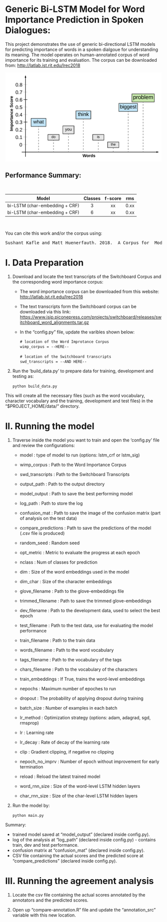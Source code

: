 Generic Bi-LSTM Model for Word Importance Prediction in Spoken Dialogues:
==============================================================

This project demonstrates the use of generic bi-directional LSTM models for predicting importance of words in a spoken dialgoue for understanding its meaning. The model operates on human-annotated corpus of word importance for its training and evaluation. The corpus can be downloaded from: http://latlab.ist.rit.edu/lrec2018

![Word Importance Visualization in a Dialgoue](https://github.com/SushantKafle/speechtext-wimp-labeler/blob/master/images/word-importance.png "Word Importance Visualization in a Dialgoue")

Performance Summary:
--------------------
<br/>

| Model     | Classes   | f-score   | rms   |
|:------------------------------:   |:-------:  |:-------:  |------ |
| bi-LSTM (char-embedding + CRF)    | 3     | xx    | 0.xx  |
| bi-LSTM (char-embedding + CRF)    | 6     | xx    | 0.xx  |

<br/>

You can cite this work and/or the corpus using:

<pre>
Sushant Kafle and Matt Huenerfauth. 2018.  A Corpus for  Modeling  Word  Importance  in  Spoken  Dialogue Transcripts.   In Proceedings  of  the  11th  edition  of the Language Resources and Evaluation Conference (LREC). ACM.
</pre>


I. Data Preparation
====================

1. Download and locate the text transcripts of the Switchboard Corpus and the corresponding word importance corpus:
	*	The word importance corpus can be downloaded from this website: http://latlab.ist.rit.edu/lrec2018
	*	The text transcripts form the Switchboard corpus can be downloaded via this link: https://www.isip.piconepress.com/projects/switchboard/releases/switchboard_word_alignments.tar.gz

	*	In the “config.py” file, update the varibles shown below:

	    	# location of the Word Improtance Corpus
	    	wimp_corpus = --HERE-- 

	    	# location of the Switchboard transcripts
	    	swd_transcripts = --AND HERE--

2. Run the ‘build_data.py’ to prepare data for training, development and testing as:

	```python build_data.py```

This will create all the necessary files (such as the word vocabulary, character vocabulary and the training, development and test files) in the “$PROJECT_HOME/data/“ directory.


II. Running the model
======================

1. Traverse inside the model you want to train and open the ‘config.py’ file and review the configurations:

	*	model : type of model to run (options: lstm_crf or lstm_sig)
	*	wimp_corpus : Path to the Word Importance Corpus
	*	swd_transcripts : Path to the Switchboard Transcripts
	*	output_path :	Path to the output directory
    *	model_output :	Path to save the best performing model
    *	log_path :	Path to store the log
    *	confusion_mat :	Path to save the image of the confusion matrix (part of analysis on the test data)
    *	compare_predictions : Path to save the predictions of the model (.csv file is produced)

    *   random_seed :  Random seed
    *   opt_metric : Metric to evaluate the progress at each epoch
    *   nclass : Num of classes for prediction

    *	dim : Size of the word embeddings used in the model
    *	dim_char : Size of the character embeddings
    *	glove_filename : Path to the glove-embeddings file
    *	trimmed_filename : Path to save the trimmed glove-embeddings

    *	dev_filename : Path to the development data, used to select the best epoch
    *	test_filename : Path to the test data, use for evaluating the model performance
    *	train_filename : Path to the train data

    *	words_filename : Path to the word vocabulary
    *	tags_filename : Path to the vocabulary of the tags
    *	chars_filename : Path to the vocabulary of the characters

    *	train_embeddings : If True, trains the word-level embeddings
    *	nepochs : Maximum number of epoches to run
    *	dropout : The probability of applying dropout during training
    *	batch_size : Number of examples in each batch
    *	lr_method : Optimization strategy (options: adam, adagrad, sgd, rmsprop)
    *	lr : Learning rate
    *	lr_decay : Rate of decay of the learning rate
    *	clip : Gradient clipping, if negative no clipping
    *	nepoch_no_imprv : Number of epoch without improvement for early termination
    *	reload : Reload the latest trained model

    *	word_rnn_size : Size of the word-level LSTM hidden layers
    *	char_rnn_size : Size of the char-level LSTM hidden layers

2. Run the model by:

	```python main.py```

Summary:
*	trained model saved at “model_output” (declared inside config.py).
*	log of the analysis at “log_path” (declared inside config.py) - contains train, dev and test performance.
*	confusion matrix at “confusion_mat” (declared inside config.py).
*	CSV file containing the actual scores and the predicted score at “compare_predictions” (declared inside config.py).


III. Running the agreement analysis
====================================

1. Locate the csv file containing the actual scores annotated by the annotators and the predicted scores.

2. Open up “compare-annotation.R” file and update the “annotation_src” variable with this new location.
